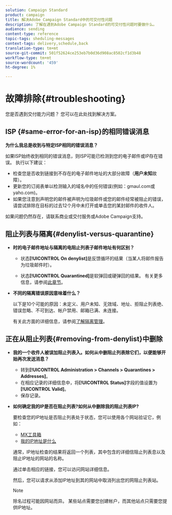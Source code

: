 ```yaml
---
solution: Campaign Standard
product: campaign
title: 解决Adobe Campaign Standard中的可交付性问题
description: 了解在遇到Adobe Campaign Standard的可交付性问题时要做什么。
audience: sending
content-type: reference
topic-tags: sheduling-messages
context-tags: delivery,schedule,back
translation-type: tm+mt
source-git-commit: 501f52624ce253eb7b0d36d908ac8502cf1d3b48
workflow-type: tm+mt
source-wordcount: '459'
ht-degree: 1%

---
```



# 故障排除{#troubleshooting}

您是否遇到交付能力问题？ 您可以在此处找到解决方案。

## ISP {#same-error-for-an-isp}的相同错误消息

**为什么我总是收到与特定ISP相同的错误消息？**

如果ISP始终收到相同的错误消息，则ISP可能已检测到您的电子邮件或IP存在错误。 执行以下建议：
* 检查您是否收到链接到不存在的电子邮件地址的大部分故障（**用户未知**&#x200B;故障）。
* 更新您的订阅表单以检测输入的域名中的任何错误(例如：gmaul.com或yaho.com)。
* 如果您注意到声明您的邮件被声明为垃圾邮件或您的邮件经常被阻止的错误，请尝试排除在目标的过去12个月中未打开或单击您的某封邮件的收件人。

如果问题仍然存在，请联系商业或交付服务或Adobe Campaign支持。

## 阻止列表与隔离{#denylist-versus-quarantine}

* **时的电子邮件地址与隔离的电阻止列表子邮件地址有何区别？**

   * 状态&#x200B;**[!UICONTROL On denylist]**&#x200B;是反馈循环的结果（当某人将邮件报告为垃圾邮件时）。

   * 状态&#x200B;**[!UICONTROL Quarantined]**&#x200B;是软弹回或硬弹回的结果。
   有关更多信息，请参阅[此章节](../../sending/using/understanding-quarantine-management.md#quarantine-vs-denylist)。

* **不同的隔离错误原因意味着什么？**

   以下是10个可能的原因：未定义、用户未知、无效域、地址、拒阻止列表绝、错误忽略、不可到达、帐户禁用、邮箱已满、未连接。

   有关此方面的详细信息，请参阅[了解隔离管理](../../sending/using/understanding-quarantine-management.md)。

## 正在从阻止列表{#removing-from-denylist}中删除

* **我的一个收件人被误加阻止列表入。如何从中删阻止列表除它们，以便能够开始再次发送消息？**

   * 转到&#x200B;**[!UICONTROL Administration > Channels > Quarantines > Addresses]**。
   * 在相应记录的详细信息中，将&#x200B;**[!UICONTROL Status]**&#x200B;字段的值设置为&#x200B;**[!UICONTROL Valid]**。
   * 保存记录。

* **如何确定我的IP是否在阻止列表?如何从中删除我的阻止列表IP?**

   要检查您的IP地址是否阻止列表处于状态，您可以使用各个网站验证它，例如：
   * [MX工具箱](https://mxtoolbox.com/)
   * [我的IP地址是什么](https://whatismyipaddress.com)

   通常，IP地址检查的结果将返回一个列表，其中包含的详细信阻止列表息以及阻止IP地址的网站的名称。

   通过单击相应的链接，您可以访问网站详细信息。

   然后，您可以请求从添加IP地址到其的网站中取消列出您的网阻止列表站。

   >[!NOTE]
   >
   >除名过程可能因网站而异。 某些站点需要您创建帐户，而其他站点只需要您提供IP地址。

